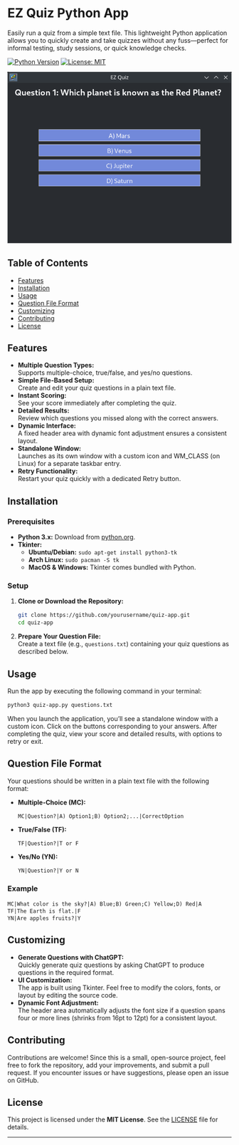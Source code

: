 # EZ Quiz Python App

Easily run a quiz from a simple text file. This lightweight Python application allows you to quickly create and take quizzes without any fuss—perfect for informal testing, study sessions, or quick knowledge checks.

[![Python Version](https://img.shields.io/badge/Python-3.x-blue.svg)](https://www.python.org/downloads/)
[![License: MIT](https://img.shields.io/badge/License-MIT-green.svg)](LICENSE)

<p align="center">
  <img src="EZ_Quiz_Showcase.gif" alt="EZ Quiz Showcase">
</p>


## Table of Contents

- [Features](#features)
- [Installation](#installation)
- [Usage](#usage)
- [Question File Format](#question-file-format)
- [Customizing](#customizing)
- [Contributing](#contributing)
- [License](#license)

## Features

- **Multiple Question Types:**  
  Supports multiple-choice, true/false, and yes/no questions.
- **Simple File-Based Setup:**  
  Create and edit your quiz questions in a plain text file.
- **Instant Scoring:**  
  See your score immediately after completing the quiz.
- **Detailed Results:**  
  Review which questions you missed along with the correct answers.
- **Dynamic Interface:**  
  A fixed header area with dynamic font adjustment ensures a consistent layout.
- **Standalone Window:**  
  Launches as its own window with a custom icon and WM_CLASS (on Linux) for a separate taskbar entry.
- **Retry Functionality:**  
  Restart your quiz quickly with a dedicated Retry button.

## Installation

### Prerequisites

- **Python 3.x:** Download from [python.org](https://www.python.org/downloads/).
- **Tkinter:**  
  - **Ubuntu/Debian:** `sudo apt-get install python3-tk`
  - **Arch Linux:** `sudo pacman -S tk`
  - **MacOS & Windows:** Tkinter comes bundled with Python.

### Setup

1. **Clone or Download the Repository:**

   ```bash
   git clone https://github.com/yourusername/quiz-app.git
   cd quiz-app
   ```

2. **Prepare Your Question File:**  
   Create a text file (e.g., `questions.txt`) containing your quiz questions as described below.

## Usage

Run the app by executing the following command in your terminal:

```bash
python3 quiz-app.py questions.txt
```

When you launch the application, you’ll see a standalone window with a custom icon. Click on the buttons corresponding to your answers. After completing the quiz, view your score and detailed results, with options to retry or exit.

## Question File Format

Your questions should be written in a plain text file with the following format:

- **Multiple-Choice (MC):**  
  ```
  MC|Question?|A) Option1;B) Option2;...|CorrectOption
  ```
- **True/False (TF):**  
  ```
  TF|Question?|T or F
  ```
- **Yes/No (YN):**  
  ```
  YN|Question?|Y or N
  ```

### Example

```
MC|What color is the sky?|A) Blue;B) Green;C) Yellow;D) Red|A
TF|The Earth is flat.|F
YN|Are apples fruits?|Y
```

## Customizing

- **Generate Questions with ChatGPT:**  
  Quickly generate quiz questions by asking ChatGPT to produce questions in the required format.
- **UI Customization:**  
  The app is built using Tkinter. Feel free to modify the colors, fonts, or layout by editing the source code.
- **Dynamic Font Adjustment:**  
  The header area automatically adjusts the font size if a question spans four or more lines (shrinks from 16pt to 12pt) for a consistent layout.

## Contributing

Contributions are welcome! Since this is a small, open-source project, feel free to fork the repository, add your improvements, and submit a pull request. If you encounter issues or have suggestions, please open an issue on GitHub.

## License

This project is licensed under the **MIT License**. See the [LICENSE](LICENSE) file for details.

---
